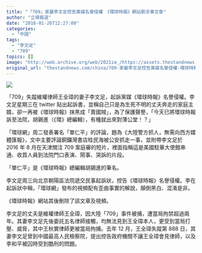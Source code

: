 ```yaml
---
title: "「709」家屬李文足控告黨媒名譽侵權　《環球時報》網站刪涉事文章"
author: "立場報道"
date: "2018-01-26T12:27:00"
categories:
  - "中國"
tags:
  - "李文足"
  - "709"
topics: []
image: "http://web.archive.org/web/2021im_/https://assets.thestandnews.com/media/photos/wen-07_BKvEA.png"
original_url: "thestandnews.com/china/709-家屬李文足控告黨媒名譽侵權-環球時報-網站刪涉事文章"
---
```

![](http://web.archive.org/web/2021im_/https://assets.thestandnews.com/media/photos/wen-07_BKvEA.png)

「709」失蹤維權律師王全璋的妻子李文足，起訴黨媒《環球時報》名譽侵權。李文足星期三在 twitter 貼出起訴書，並稱自己只是為生死不明的丈夫奔走的家庭主婿，卻一再被《環球時報》抹黑成「賣國賊」，為了保護聲譽，「今天已將環球時報訴至法院，胡錫進（《環》總編輯），有種就出來對薄公堂！？」

「環球網」周二發表署名「單仁平」的評論，題為《大陸警方抓人，無需向西方媒體匯報》，文中主要評論銅鑼灣書店桂民海被公安抓走一事，並附帶李文足於 2016 年 8 月在天津關注 709 案庭審的短片，裡面指稱這是美國駐華大使館串通、收買人員到法院門口表演、鬧事、哭訴的片段。

「單仁平」是《環球時報》總編輯胡錫進的筆名。

李文足周三向北京朝陽區法院遞交民事起訴狀，控告《環球時報》名譽侵權。李在起訴狀中稱，「環球網」發布的視頻配有歪曲事實的解說，顛倒黑白、混淆是非。

《環球時報》網站其後刪除了該文章及視頻。

李文足的丈夫是維權律師王全璋，因大陸「709」事件被捕，遭當局拘禁超過兩年。其妻李文足先後委託五名律師接觸，均無法見到王全璋本人，更受到當局打壓、威脅，其中王秋實律師更被當局拘捕。去年 12 月，王全璋失蹤第 888 日，其妻李文足曾到中國最高人民檢察院，提出控告政府機關不讓王全璋會見律師，以及李和平被囚時受到酷刑的問題。